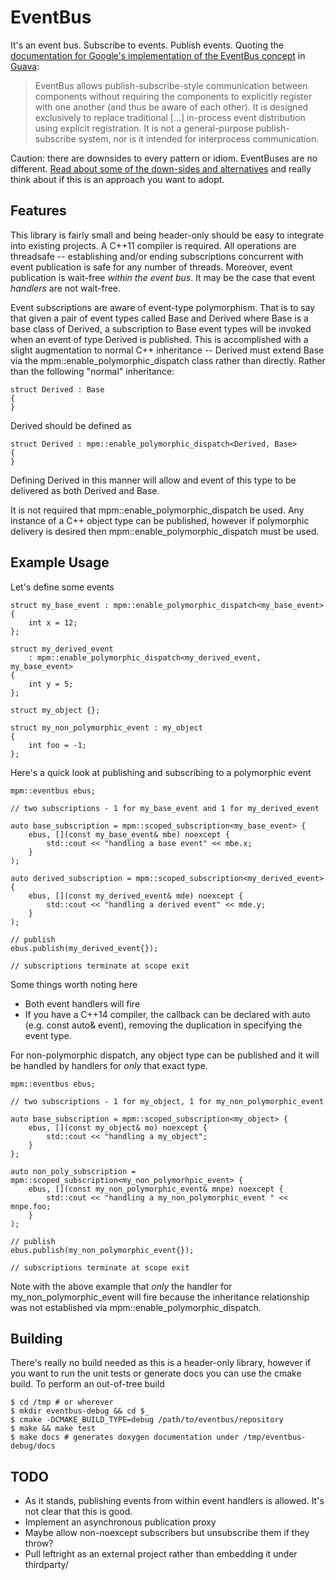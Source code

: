 # EventBus

It's an event bus. Subscribe to events. Publish events. Quoting the
[documentation for Google's implementation of the EventBus
concept](https://github.com/google/guava/wiki/EventBusExplained) in
[Guava](https://github.com/google/guava):

> EventBus allows publish-subscribe-style communication between components
> without requiring the components to explicitly register with one another (and
> thus be aware of each other). It is designed exclusively to replace
> traditional […] in-process event distribution using explicit registration. It
> is not a general-purpose publish-subscribe system, nor is it intended for
> interprocess communication.

Caution: there are downsides to every pattern or idiom. EventBuses are no
different. [Read about some of the down-sides and alternatives](http://endlesswhileloop.com/blog/2015/06/11/stop-using-event-buses/)
and really think about if this is an approach you want to adopt.

## Features

This library is fairly small and being header-only should be easy to integrate
into existing projects. A C++11 compiler is required. All operations are
threadsafe -- establishing and/or ending subscriptions concurrent with event
publication is safe for any number of threads. Moreover, event publication is
wait-free _within the event bus_. It may be the case that event _handlers_ are
not wait-free.

Event subscriptions are aware of event-type polymorphism. That is to say that
given a pair of event types called Base and Derived where Base is a base class
of Derived, a subscription to Base event types will be invoked when an event of
type Derived is published. This is accomplished with a slight augmentation to
normal C++ inheritance -- Derived must extend Base via the
mpm::enable_polymorphic_dispatch class rather than directly. Rather than the
following "normal" inheritance:

~~~{.cpp}
struct Derived : Base
{
}
~~~

Derived should be defined as

~~~{.cpp}
struct Derived : mpm::enable_polymorphic_dispatch<Derived, Base>
{
}
~~~

Defining Derived in this manner will allow and event of this type to be
delivered as both Derived and Base.

It is not required that mpm::enable_polymorphic_dispatch be used. Any instance
of a C++ object type can be published, however if polymorphic delivery is desired
then mpm::enable_polymorphic_dispatch must be used.

## Example Usage

Let's define some events

~~~{.cpp}
struct my_base_event : mpm::enable_polymorphic_dispatch<my_base_event>
{
    int x = 12;
};

struct my_derived_event
    : mpm::enable_polymorphic_dispatch<my_derived_event, my_base_event>
{
    int y = 5;
};

struct my_object {};

struct my_non_polymorphic_event : my_object
{
    int foo = -1;
};
~~~

Here's a quick look at publishing and subscribing to a polymorphic event

~~~{.cpp}
mpm::eventbus ebus;

// two subscriptions - 1 for my_base_event and 1 for my_derived_event

auto base_subscription = mpm::scoped_subscription<my_base_event> {
    ebus, [](const my_base_event& mbe) noexcept {
        std::cout << "handling a base event" << mbe.x;
    }
);

auto derived_subscription = mpm::scoped_subscription<my_derived_event> {
    ebus, [](const my_derived_event& mde) noexcept {
        std::cout << "handling a derived event" << mde.y;
    }
);

// publish
ebus.publish(my_derived_event{});

// subscriptions terminate at scope exit
~~~

Some things worth noting here
* Both event handlers will fire
* If you have a C++14 compiler, the callback can be declared with auto (e.g.
  const auto& event), removing the duplication in specifying the event type.

For non-polymorphic dispatch, any object type can be published and it will be
handled by handlers for _only_ that exact type.

~~~{.cpp}
mpm::eventbus ebus;

// two subscriptions - 1 for my_object, 1 for my_non_polymorphic_event

auto base_subscription = mpm::scoped_subscription<my_object> {
    ebus, [](const my_object& mo) noexcept {
        std::cout << "handling a my_object";
    }
};

auto non_poly_subscription = mpm::scoped_subscription<my_non_polymorhpic_event> {
    ebus, [](const my_non_polymorphic_event& mnpe) noexcept {
        std::cout << "handling a my_non_polymorphic_event " << mnpe.foo;
    }
);

// publish
ebus.publish(my_non_polymorphic_event{});

// subscriptions terminate at scope exit
~~~

Note with the above example that _only_ the handler for my_non_polymorphic_event
will fire because the inheritance relationship was not established via
mpm::enable_polymorphic_dispatch.

## Building

There's really no build needed as this is a header-only library, however if you
want to run the unit tests or generate docs you can use the cmake build. To
perform an out-of-tree build

~~~{.txt}
$ cd /tmp # or wherever
$ mkdir eventbus-debug && cd $_
$ cmake -DCMAKE_BUILD_TYPE=debug /path/to/eventbus/repository
$ make && make test
$ make docs # generates doxygen documentation under /tmp/eventbus-debug/docs
~~~

## TODO
- As it stands, publishing events from within event handlers is allowed. It's
  not clear that this is good.
- Implement an asynchronous publication proxy
- Maybe allow non-noexcept subscribers but unsubscribe them if they throw?
- Pull leftright as an external project rather than embedding it under
  thirdparty/

